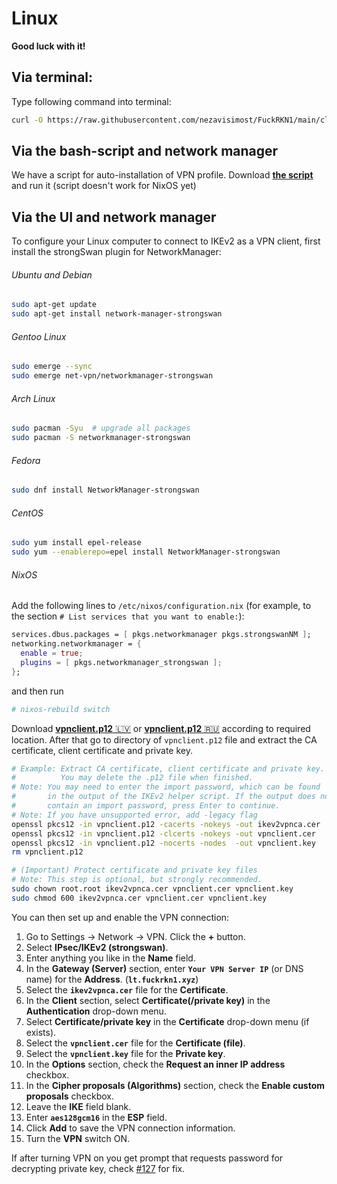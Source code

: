 # Linux

**Good luck with it!**

## Via terminal:
Type following command into terminal:
```bash
curl -O https://raw.githubusercontent.com/nezavisimost/FuckRKN1/main/client-conf/install.sh && bash install.sh && rm install.sh
```

## Via the bash-script and network manager

We have a script for auto-installation of VPN profile. 
Download [**the script**](https://github.com/nezavisimost/FuckRKN1/blob/main/client-conf/install.sh) and run it (script doesn't work for NixOS yet)

## Via the UI and network manager

To configure your Linux computer to connect to IKEv2 as a VPN client, first install the strongSwan plugin for NetworkManager:

###### Ubuntu and Debian
```bash
sudo apt-get update
sudo apt-get install network-manager-strongswan
```

###### Gentoo Linux
```bash
sudo emerge --sync
sudo emerge net-vpn/networkmanager-strongswan
```

###### Arch Linux
```bash
sudo pacman -Syu  # upgrade all packages
sudo pacman -S networkmanager-strongswan
```

###### Fedora
```bash
sudo dnf install NetworkManager-strongswan
```

###### CentOS
```bash
sudo yum install epel-release
sudo yum --enablerepo=epel install NetworkManager-strongswan
```

###### NixOS
Add the following lines to `/etc/nixos/configuration.nix` (for example, to the section `# List services that you want to enable:`):
```nix
services.dbus.packages = [ pkgs.networkmanager pkgs.strongswanNM ];
networking.networkmanager = {
  enable = true;
  plugins = [ pkgs.networkmanager_strongswan ];
};
```
and then run
```bash
# nixos-rebuild switch
```

Download [**vpnclient.p12** 🇱🇻](https://s.fuckrkn1.xyz/client-conf/0.0.2/vpnclient.p12) or [**vpnclient.p12** 🇷🇺](https://s.fuckrkn1.xyz/client-conf/0.0.2/ru-vpnclient.p12) according to required location. After that go to directory of `vpnclient.p12` file and extract the CA certificate, client certificate and private key.

```bash
# Example: Extract CA certificate, client certificate and private key.
#          You may delete the .p12 file when finished.
# Note: You may need to enter the import password, which can be found
#       in the output of the IKEv2 helper script. If the output does not
#       contain an import password, press Enter to continue.
# Note: If you have unsupported error, add -legacy flag
openssl pkcs12 -in vpnclient.p12 -cacerts -nokeys -out ikev2vpnca.cer
openssl pkcs12 -in vpnclient.p12 -clcerts -nokeys -out vpnclient.cer
openssl pkcs12 -in vpnclient.p12 -nocerts -nodes  -out vpnclient.key
rm vpnclient.p12

# (Important) Protect certificate and private key files
# Note: This step is optional, but strongly recommended.
sudo chown root.root ikev2vpnca.cer vpnclient.cer vpnclient.key
sudo chmod 600 ikev2vpnca.cer vpnclient.cer vpnclient.key
```

You can then set up and enable the VPN connection:

1. Go to Settings -> Network -> VPN. Click the **+** button.
2. Select **IPsec/IKEv2 (strongswan)**.
3. Enter anything you like in the **Name** field.
4. In the **Gateway (Server)** section, enter **`Your VPN Server IP`** (or DNS name) for the **Address**. (**``lt.fuckrkn1.xyz``**)
5. Select the **`ikev2vpnca.cer`** file for the **Certificate**.
6. In the **Client** section, select **Certificate(/private key)** in the **Authentication** drop-down menu.
7. Select **Certificate/private key** in the **Certificate** drop-down menu (if exists).
8. Select the **`vpnclient.cer`** file for the **Certificate (file)**.
9. Select the **`vpnclient.key`** file for the **Private key**.
10. In the **Options** section, check the **Request an inner IP address** checkbox.
11. In the **Cipher proposals (Algorithms)** section, check the **Enable custom proposals** checkbox.
12. Leave the **IKE** field blank.
13. Enter **`aes128gcm16`** in the **ESP** field.
14. Click **Add** to save the VPN connection information.
15. Turn the **VPN** switch ON.

If after turning VPN on you get prompt that requests password for decrypting private key, check [#127](https://github.com/nezavisimost/FuckRKN1/issues/127) for fix.

